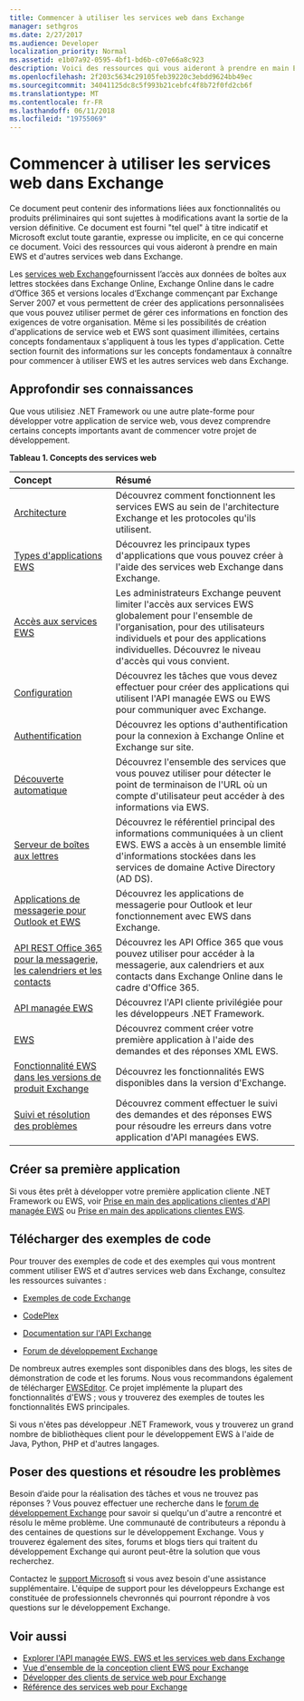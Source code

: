 ```yaml
---
title: Commencer à utiliser les services web dans Exchange
manager: sethgros
ms.date: 2/27/2017
ms.audience: Developer
localization_priority: Normal
ms.assetid: e1b07a92-0595-4bf1-bd6b-c07e66a8c923
description: Voici des ressources qui vous aideront à prendre en main EWS et d'autres services web dans Exchange.
ms.openlocfilehash: 2f203c5634c29105feb39220c3ebdd9624bb49ec
ms.sourcegitcommit: 34041125dc8c5f993b21cebfc4f8b72f0fd2cb6f
ms.translationtype: MT
ms.contentlocale: fr-FR
ms.lasthandoff: 06/11/2018
ms.locfileid: "19755069"
---
```

# <a name="start-using-web-services-in-exchange"></a>Commencer à utiliser les services web dans Exchange

Ce document peut contenir des informations liées aux fonctionnalités ou produits préliminaires qui sont sujettes à modifications avant la sortie de la version définitive. Ce document est fourni "tel quel" à titre indicatif et Microsoft exclut toute garantie, expresse ou implicite, en ce qui concerne ce document. Voici des ressources qui vous aideront à prendre en main EWS et d'autres services web dans Exchange.
  
Les [services web Exchange](explore-the-ews-managed-api-ews-and-web-services-in-exchange.md)fournissent l’accès aux données de boîtes aux lettres stockées dans Exchange Online, Exchange Online dans le cadre d’Office 365 et versions locales d’Exchange commençant par Exchange Server 2007 et vous permettent de créer des applications personnalisées que vous pouvez utiliser permet de gérer ces informations en fonction des exigences de votre organisation. Même si les possibilités de création d'applications de service web et EWS sont quasiment illimitées, certains concepts fondamentaux s'appliquent à tous les types d'application. Cette section fournit des informations sur les concepts fondamentaux à connaître pour commencer à utiliser EWS et les autres services web dans Exchange. 
  
## <a name="build-your-knowledge"></a>Approfondir ses connaissances
<a name="bk_Knowledge"> </a>

Que vous utilisiez .NET Framework ou une autre plate-forme pour développer votre application de service web, vous devez comprendre certains concepts importants avant de commencer votre projet de développement. 
  
**Tableau 1. Concepts des services web**

|**Concept**|**Résumé**|
|:-----|:-----|
|[Architecture](ews-applications-and-the-exchange-architecture.md) <br/> |Découvrez comment fonctionnent les services EWS au sein de l'architecture Exchange et les protocoles qu'ils utilisent.  <br/> |
|[Types d'applications EWS](ews-application-types.md) <br/> |Découvrez les principaux types d'applications que vous pouvez créer à l'aide des services web Exchange dans Exchange.  <br/> |
|[Accès aux services EWS](controlling-client-application-access-to-ews-in-exchange.md) <br/> |Les administrateurs Exchange peuvent limiter l'accès aux services EWS globalement pour l'ensemble de l'organisation, pour des utilisateurs individuels et pour des applications individuelles. Découvrez le niveau d'accès qui vous convient.  <br/> |
|[Configuration](setting-up-your-ews-application.md) <br/> |Découvrez les tâches que vous devez effectuer pour créer des applications qui utilisent l'API managée EWS ou EWS pour communiquer avec Exchange.  <br/> |
|[Authentification](authentication-and-ews-in-exchange.md) <br/> |Découvrez les options d'authentification pour la connexion à Exchange Online et Exchange sur site.  <br/> |
|[Découverte automatique](autodiscover-for-exchange.md) <br/> |Découvrez l'ensemble des services que vous pouvez utiliser pour détecter le point de terminaison de l'URL où un compte d'utilisateur peut accéder à des informations via EWS.  <br/> |
|[Serveur de boîtes aux lettres](http://technet.microsoft.com/en-us/library/jj150491%28v=exchg.150%29.aspx) <br/> |Découvrez le référentiel principal des informations communiquées à un client EWS. EWS a accès à un ensemble limité d'informations stockées dans les services de domaine Active Directory (AD DS).  <br/> |
|[Applications de messagerie pour Outlook et EWS](mail-apps-for-outlook-and-ews-in-exchange.md) <br/> |Découvrez les applications de messagerie pour Outlook et leur fonctionnement avec EWS dans Exchange.  <br/> |
|[API REST Office 365 pour la messagerie, les calendriers et les contacts](office-365-rest-apis-for-mail-calendars-and-contacts.md) <br/> |Découvrez les API Office 365 que vous pouvez utiliser pour accéder à la messagerie, aux calendriers et aux contacts dans Exchange Online dans le cadre d'Office 365.  <br/> |
|[API managée EWS](get-started-with-ews-managed-api-client-applications.md) <br/> |Découvrez l'API cliente privilégiée pour les développeurs .NET Framework.  <br/> |
|[EWS](get-started-with-ews-client-applications.md) <br/> |Découvrez comment créer votre première application à l'aide des demandes et des réponses XML EWS.  <br/> |
|[Fonctionnalité EWS dans les versions de produit Exchange](ews-functionality-in-exchange-product-versions.md) <br/> |Découvrez les fonctionnalités EWS disponibles dans la version d'Exchange.  <br/> |
|[Suivi et résolution des problèmes](how-to-trace-requests-responses-to-troubleshoot-ews-managed-api-applications.md) <br/> |Découvrez comment effectuer le suivi des demandes et des réponses EWS pour résoudre les erreurs dans votre application d'API managées EWS.  <br/> |
   
## <a name="create-your-first-application"></a>Créer sa première application
<a name="create"> </a>

Si vous êtes prêt à développer votre première application cliente .NET Framework ou EWS, voir [Prise en main des applications clientes d'API managée EWS](get-started-with-ews-managed-api-client-applications.md) ou [Prise en main des applications clientes EWS](get-started-with-ews-client-applications.md).
  
## <a name="get-code-samples"></a>Télécharger des exemples de code
<a name="samples"> </a>

Pour trouver des exemples de code et des exemples qui vous montrent comment utiliser EWS et d'autres services web dans Exchange, consultez les ressources suivantes :
  
- [Exemples de code Exchange](http://code.msdn.microsoft.com/exchange)
    
- [CodePlex](http://www.codeplex.com/)
    
- [Documentation sur l'API Exchange](develop-web-service-clients-for-exchange.md)
    
- [Forum de développement Exchange](http://social.technet.microsoft.com/Forums/exchange/en-US/home?forum=exchangesvrdevelopment)
    
De nombreux autres exemples sont disponibles dans des blogs, les sites de démonstration de code et les forums. Nous vous recommandons également de télécharger [EWSEditor](http://ewseditor.codeplex.com/). Ce projet implémente la plupart des fonctionnalités d'EWS ; vous y trouverez des exemples de toutes les fonctionnalités EWS principales.
  
Si vous n'êtes pas développeur .NET Framework, vous y trouverez un grand nombre de bibliothèques client pour le développement EWS à l'aide de Java, Python, PHP et d'autres langages. 
  
## <a name="ask-questions-and-solve-problems"></a>Poser des questions et résoudre les problèmes
<a name="questions"> </a>

Besoin d’aide pour la réalisation des tâches et vous ne trouvez pas réponses ? Vous pouvez effectuer une recherche dans le [forum de développement Exchange](http://social.technet.microsoft.com/Forums/exchange/en-US/home?forum=exchangesvrdevelopment) pour savoir si quelqu'un d'autre a rencontré et résolu le même problème. Une communauté de contributeurs a répondu à des centaines de questions sur le développement Exchange. Vous y trouverez également des sites, forums et blogs tiers qui traitent du développement Exchange qui auront peut-être la solution que vous recherchez. 
  
Contactez le [support Microsoft](https://support.microsoft.com/) si vous avez besoin d'une assistance supplémentaire. L'équipe de support pour les développeurs Exchange est constituée de professionnels chevronnés qui pourront répondre à vos questions sur le développement Exchange. 
  
## <a name="see-also"></a>Voir aussi

- [Explorer l'API managée EWS, EWS et les services web dans Exchange](explore-the-ews-managed-api-ews-and-web-services-in-exchange.md) 
- [Vue d'ensemble de la conception client EWS pour Exchange](ews-client-design-overview-for-exchange.md) 
- [Développer des clients de service web pour Exchange](develop-web-service-clients-for-exchange.md) 
- [Référence des services web pour Exchange](../web-service-reference/web-services-reference-for-exchange.md)
    

